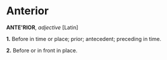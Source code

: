 # Anterior

**ANTE'RIOR**, _adjective_ \[Latin\]

**1.** Before in time or place; prior; antecedent; preceding in time.

**2.** Before or in front in place.